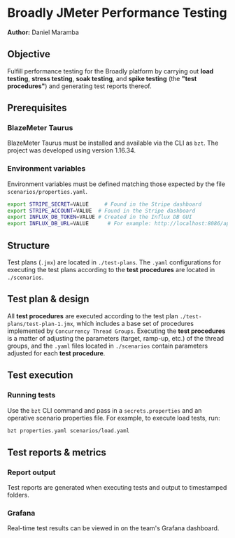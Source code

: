 # Broadly JMeter Performance Testing
**Author:** Daniel Maramba

## Objective

Fulfill performance testing for the Broadly platform by carrying out **load testing**, **stress testing**, **soak testing**, and **spike testing** (the **"test procedures"**) and generating test reports thereof. 

## Prerequisites

### BlazeMeter Taurus

BlazeMeter Taurus must be installed and available via the CLI as `bzt`. The project was developed using version 1.16.34.

### Environment variables

Environment variables must be defined matching those expected by the file `scenarios/properties.yaml`.

```bash
export STRIPE_SECRET=VALUE     # Found in the Stripe dashboard
export STRIPE_ACCOUNT=VALUE  # Found in the Stripe dashboard
export INFLUX_DB_TOKEN=VALUE # Created in the Influx DB GUI
export INFLUX_DB_URL=VALUE      # For example: http://localhost:8086/api/v2/write?org=broadly&bucket=jmeter
```

## Structure

Test plans (`.jmx`) are located in `./test-plans`. The `.yaml` configurations for executing the test plans according to the **test procedures** are located in `./scenarios`.

## Test plan & design

All **test procedures** are executed according to the test plan `./test-plans/test-plan-1.jmx`, which includes a base set of procedures implemented by `Concurrency Thread Groups`. Executing the **test procedures** is a matter of adjusting the parameters (target, ramp-up, etc.) of the thread groups, and the `.yaml` files located in `./scenarios` contain parameters adjusted for each **test procedure**.

## Test execution  

### Running tests

Use the `bzt` CLI command and pass in a `secrets.properties` and an operative scenario properties file. For example, to execute load tests, run:

```bash
bzt properties.yaml scenarios/load.yaml
```

## Test reports  & metrics

### Report output

Test reports are generated when executing tests and output to timestamped folders.

### Grafana

Real-time test results can be viewed in on the team's Grafana dashboard.
